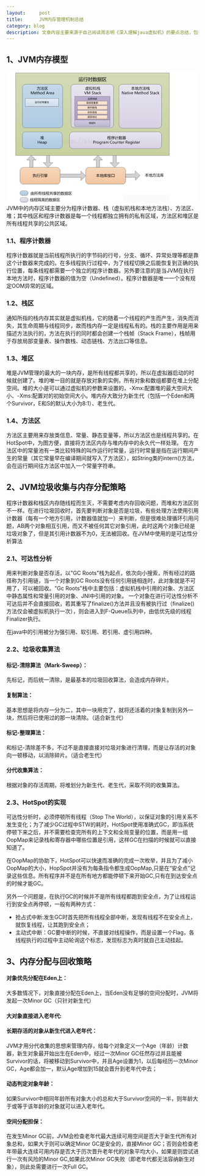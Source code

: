 ```yaml
---
layout:     post
title:      JVM内存管理机制总结
category: blog
description: 文章内容主要来源于自己阅读周志明《深入理解java虚拟机》的要点总结，包括自己的一些理解和资料查阅
---
```


## 1、JVM内存模型
![JVM内存模型图](/images/JVM/JVM内存模型图.png)
JVM中的内存区域主要分为程序计数器、栈（虚拟机栈和本地方法栈）、方法区、堆；其中栈区和程序计数器是每一个线程都独立拥有的私有区域，方法区和堆区是所有线程共享的公共区域。

### 1.1、程序计数器
程序计数器就是当前线程所执行的字节码的行号，分支、循环、异常处理等都是靠这个计数器来完成的。在多线程执行过程中，为了线程切换之后能恢复到正确的执行位置，每条线程都需要一个独立的程序计数器。另外要注意的是当JVM在执行本地方法时，程序计数器的值为空（Undefined）。程序计数器是唯一一个没有规定OOM异常的区域。

### 1.2、栈区
通知所指的栈内存其实就是虚拟机栈，它的随着一个线程的产生而产生，消失而消失，其生命周期与线程同步，故而栈内存一定是线程私有的。栈的主要作用是用来描述方法执行的，方法在执行的同时都会创建一个栈帧（Stack Frame），栈帧用于存放局部变量表、操作数栈、动态链栈、方法出口等信息。

### 1.3、堆区
堆是JVM管理的最大的一块内存，是所有线程都共享的，所以在虚拟器启动的时候就创建了。堆的唯一目的就是存放对象的实例，所有对象和数组都要在堆上分配空间。堆的大小是可以通过虚拟机的参数来设置的，-Xmx:配置堆的最大空间大小、-Xms:配置对的初始空间大小。堆内存大致分为新生代（包括一个Eden和两个Survivor，E和S的默认大小为8:1）、老生代。

### 1.4、方法区
方法区主要用来存放类信息、常量、静态变量等，所以方法区也是线程共享的。在HotSpot中，为图方便，直接将方法区内存与堆内存中的永久代一样处理。
在方法区中的常量池有一类比较特殊的叫作运行时常量，运行时常量是指在运行期间产生的常量（其它常量早在编译期间就写入了方法区），如String类的intern()方法，会在运行期间往方法区中加入一个常量字符串。

## 2、JVM垃圾收集与内存分配策略
程序计数器和栈区内存随线程而生灭，不需要考虑内存回收问题，而堆和方法区则不一样。在进行垃圾回收时，首先要判断对象是否是垃圾，有些处理方法使用引用计数器（每有一个地方引用，计数器值就加一）来判断，但是很难处理循环引用问题，AB两个对象相互引用，而又不被任何其它对象引用，此时这两个对象已经是垃圾对象了，但是其引用计数器不为0，无法被回收。在JVM中使用的是可达性分析算法

### 2.1、可达性分析
用来判断对象是否存活，以"GC Roots"栈为起点，依次向小搜索，所有经过的路径称为引用链，当一个对象到GC Roots没有任何引用链相连时，此对象就是不可用了，可以被回收。"Gc Roots"栈中主要包括：虚拟机栈中引用的对象、方法区中静态属性和常量引用的对象、JNI中引用的对象。
一个对象在进行可达性分析不可达后并不会直接回收，若其重写了finalize()方法并且没有被执行过（finalize()方法仅会被虚拟机执行一次），则会进入到F-Queue队列中，由低优先级的线程Finalizer执行。

在java中的引用被分为强引用、软引用、若引用、虚引用四种。

### 2.2、垃圾收集算法
#### 标记-清除算法（Mark-Sweep）：
先标记，而后统一清除，是最基本的垃圾回收算法，会造成内存碎片。
#### 复制算法：
基本思想是将内存一分为二，其中一块用完了，就将还活着的对象复制到另外一块，然后将已使用过的那一块清除。（适合新生代）
#### 标记-整理算法：
和标记-清除差不多，不过不是直接直接对垃圾对象进行清理，而是让存活的对象向一顿移动，以消除碎片。（适合老生代）
#### 分代收集算法：
根据对象的存活周期，将堆划分为新生代、老生代，采取不同的收集算法。

### 2.3、HotSpot的实现
可达性分析时，必须停顿所有线程（Stop The World），以保证对象的引用关系不发生变化；为了减少GC过程中STW的耗时，HotSpot使用准确式GC，即当系统停顿下来之后，并不需要检查完所有的上下文和全局变量的位置，而是用一组OopMap来记录栈和寄存器中哪些位置是引用，这样GC在扫描的时候就可以直接知道了。

在OopMap的协助下，HotSpot可以快速而准确的完成一次枚举，并且为了减小OopMap的大小，HopSpot并没有为每条指令都生成OopMap,只是在“安全点”记录这些信息。所有程序并不是在所有地方都能停顿下来开始GC,只有在到达安全点的时候才能GC。

另外一个问题是，在执行GC的时候并不是所有线程都跑到安全点，为了让线程运行到安全点再停顿，一般有两种方式：
* 抢占式中断:发生GC时首先把所有线程全部中断，发现有线程不在安全点上，就恢复线程，让其跑到安全点；
* 主动式中断：GC要中断的时候，不直接对线程操作，而是设置一个Flag，各线程执行的过程中主动轮询这个标志，发现标志为真时就自己主动挂起。

## 3、内存分配与回收策略
#### 对象优先分配在Eden上：
大多数情况下，对象直接分配在Eden上，当Eden没有足够的空间分配时，JVM将发起一次Minor GC（只针对新生代）
#### 大对象直接进入老年代:
#### 长期存活的对象从新生代进入老年代：
JVM才用分代收集的思想来管理内存，给每个对象定义一个Age（年龄）计数器，新生对象最开始出生在Eden中，经过一次Minor GC任然存过并且能被Survivor的话，将被移动到Survivor中，并且Age设置为1，以后每经历一次Minor GC，Age都会加一，默认Age增加到15就会晋升到老年代中去；
#### 动态判定对象年龄：
如果Survivor中相同年龄所有对象大小的总和大于Survivor空间的一半，则年龄大于或等于该年龄的对象就可以进入老年代。
#### 空间分配担保：
在发生Minor GC前，JVM会检查老年代最大连续可用空间是否大于新生代所有对象总和，如果大于则可以确定Minor GC是安全的，直接Minor GC；否则会检查老年带最大连续可用内存是否大于历次晋升老年代的对象平均大小，如果是则尝试进行一次有风险的Minor GC,如果此次Minor GC失败（即老年代都无法容纳新生对象），则此处需要进行一次Full GC。